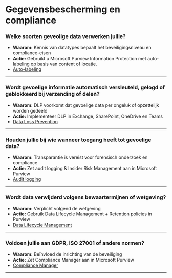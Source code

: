 # Gegevensbescherming en compliance

### Welke soorten geveolige data verwerken jullie?
- **Waarom:** Kennis van datatypes bepaalt het beveiligingsniveau en compliance-eisen
- **Actie:** Gebruikt u Microsoft Purview Information Protection met auto-labeling op basis van content of locatie.
- [Auto-labeling](./plannen/Gegevensbescherming%20en%20compliance.md#auto-labeling)

---

### Wordt gevoelige informatie automatisch versleuteld, gelogd of geblokkeerd bij verzending of delen?
- **Waarom:** DLP voorkomt dat gevoelige data per ongeluk of opzettelijk worden gedeeld
- **Actie:** Implementeer DLP in Exchange, SharePoint, OneDrive en Teams
- [Data Loss Prevention](./plannen/Gegevensbescherming%20en%20compliance.md#data-loss-prevention)

---

### Houden jullie bij wie wanneer toegang heeft tot gevoelige data?
- **Waarom:** Transparantie is vereist voor forensisch onderzoek en compliance
- **Actie:** Zet audit logging & Insider Risk Management aan in Microsoft Purview
- [Audit logging](./plannen/Gegevensbescherming%20en%20compliance.md#audit-logging)

---

### Wordt data verwijderd volgens bewaartermijnen of wetgeving?
- **Waarom:**  Verplicht volgend de wetgeving
- **Actie:** Gebruik Data Lifecycle Management + Retention policies in Purview
- [Data Lifecycle Management](./plannen/Gegevensbescherming%20en%20compliance.md#data-lifecycle-management)

---

### Voldoen jullie aan GDPR, ISO 27001 of andere normen?
- **Waarom:**  Beïnvloed de inrichting van de beveiliging
- **Actie:** Zet Compliance Manager aan in Microsoft Purview
- [Compliance Manager](./plannen/Gegevensbescherming%20en%20compliance.md#compliance-manager)

---
